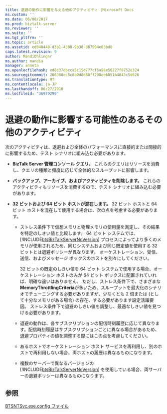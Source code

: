 ```yaml
---
title: 退避の動作に影響を与える他のアクティビティ |Microsoft Docs
ms.custom: ''
ms.date: 06/08/2017
ms.prod: biztalk-server
ms.reviewer: ''
ms.suite: ''
ms.tgt_pltfrm: ''
ms.topic: article
ms.assetid: ed940448-d3b1-4308-9b38-887904e03bd0
caps.latest.revision: 9
author: MandiOhlinger
ms.author: mandia
manager: anneta
ms.openlocfilehash: ed8c37dbcca5c15e777cf6a98e50227f8752e324
ms.sourcegitcommit: 266308ec5c6a9d8d80ff298ee6051b4843c5d626
ms.translationtype: MT
ms.contentlocale: ja-JP
ms.lasthandoff: 06/27/2018
ms.locfileid: "36979299"
---
```

# <a name="other-activities-that-can-affect-dehydration-behavior"></a>退避の動作に影響する可能性のあるその他のアクティビティ
次のアクティビティは、退避および全体のパフォーマンスに直接的または間接的に影響するため、テスト シナリオに組み込む必要があります。  
  
- **BizTalk Server 管理コンソール クエリ。** これらのクエリはリソースを消費し、クエリの種類と頻度に応じて全体的なスループットに影響します。  
  
- **バックアップ、アーカイブ、およびアクティビティを削除します。** これらのアクティビティもリソースを消費するので、テスト シナリオに組み込む必要があります。  
  
- **32 ビットおよび 64 ビット ホストが混在します。** 32 ビット ホストと 64 ビット ホストを混在して使用する場合は、次の点を考慮する必要があります。  
  
  - ストレス条件下で仮想メモリと物理メモリの使用量を測定し、その結果を特定のしきい値と比較します。 64 ビット システムでは、[!INCLUDE[btsBizTalkServerNoVersion](../includes/btsbiztalkservernoversion-md.md)] プロセスによってより多くのメモリが使用されるため、同じシステムおよび同じ既定値を使用する 32 ビットとは退避ポリシーが異なります。 オーケストレーション、受信、送信、およびメッセージ ボックスのホストを別々にしてください。  
  
     32 ビットの既定のしきい値を 64 ビット システムで使用する場合、オーケストレーション ホストのみが 64 ビット ボックスに配置されていれば、明確な違いはありません。 ただし、ストレス条件下で、さまざまな**MemoryThrottlingCriteria**が多いため、スループットを最大化のシナリオでチューニングする必要がありますが、少なくとも 2 倍または (として十分なメモリがある場合) の存在、する必要があります設定活躍要因。 ストレス条件下で退避のしきい値を調整し、最適なしきい値を見つける必要があります。  
  
  - 退避の動作は、各サブスクリプションの配信時刻履歴に応じて異なります。配信時刻履歴はサブスクリプションごとに異なる場合があるため、退避プロパティの値を調整する際にはこの点を考慮してください。  
  
  - あるホストでオーケストレーション ホスト サービスを再利用し、別のホストで再利用しない場合、両ホストの履歴は異なるものになります。  
  
  - 複数のサーバーで異なるバージョンの [!INCLUDE[btsBizTalkServerNoVersion](../includes/btsbiztalkservernoversion-md.md)] を使用している場合、両サーバーの退避ポリシーは異なるものになります。  
  
## <a name="see-also"></a>参照  
 [BTSNTSvc.exe.config ファイル](../core/btsntsvc-exe-config-file.md)